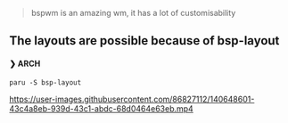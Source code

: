 > bspwm is an amazing wm, it has a lot of customisability



## The layouts are possible because of bsp-layout

#### ❯ ARCH

`paru -S bsp-layout`


https://user-images.githubusercontent.com/86827112/140648601-43c4a8eb-939d-43c1-abdc-68d0464e63eb.mp4


